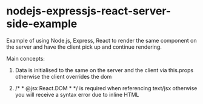# nodejs-expressjs-react-server-side-example

Example of using Node.js, Express, React to render the same component on the server and have the client pick up and continue rendering.

Main concepts:

1) Data is initialised to the same on the server and the client via this.props otherwise the client overrides the dom

2) /* * @jsx React.DOM * */ is required when referencing text/jsx otherwise you will receive a syntax error due to inline HTML
